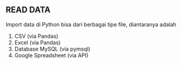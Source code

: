 ## READ DATA
Import data di Python bisa dari berbagai tipe file, diantaranya adalah
1. CSV (via Pandas)
2. Excel (via Pandas)
3. Database MySQL (via pymsql)
4. Google Spreadsheet (via API)

